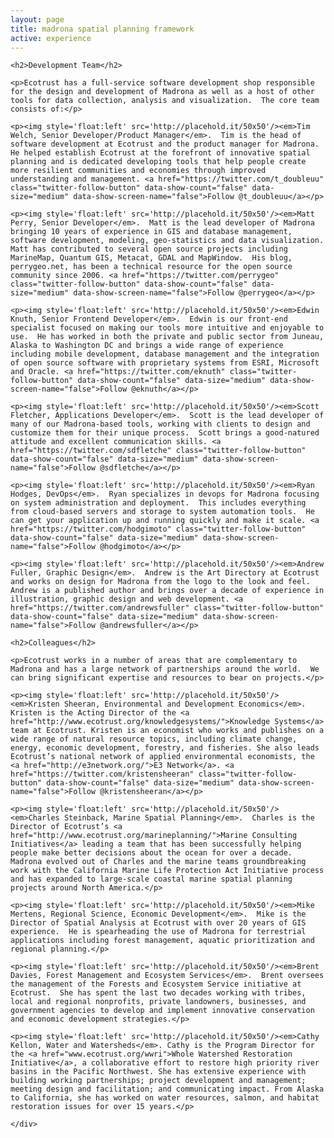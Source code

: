 ```yaml
---
layout: page
title: madrona spatial planning framework
active: experience
---
```


<div class="row">
    <div class="span8">

	<h2>Development Team</h2>            

	<p>Ecotrust has a full-service software development shop responsible for the design and development of Madrona as well as a host of other tools for data collection, analysis and visualization.  The core team consists of:</p>

	<p><img style='float:left' src='http://placehold.it/50x50'/><em>Tim Welch, Senior Developer/Product Manager</em>.  Tim is the head of software development at Ecotrust and the product manager for Madrona.  He helped establish Ecotrust at the forefront of innovative spatial planning and is dedicated developing tools that help people create more resilient communities and economies through improved understanding and management. <a href="https://twitter.com/t_doubleuu" class="twitter-follow-button" data-show-count="false" data-size="medium" data-show-screen-name="false">Follow @t_doubleuu</a></p>

	<p><img style='float:left' src='http://placehold.it/50x50'/><em>Matt Perry, Senior Developer</em>.  Matt is the lead developer of Madrona bringing 10 years of experience in GIS and database management, software development, modeling, geo-statistics and data visualization.  Matt has contributed to several open source projects including MarineMap, Quantum GIS, Metacat, GDAL and MapWindow.  His blog, perrygeo.net, has been a technical resource for the open source community since 2006. <a href="https://twitter.com/perrygeo" class="twitter-follow-button" data-show-count="false" data-size="medium" data-show-screen-name="false">Follow @perrygeo</a></p>

	<p><img style='float:left' src='http://placehold.it/50x50'/><em>Edwin Knuth, Senior Frontend Developer</em>.  Edwin is our front-end specialist focused on making our tools more intuitive and enjoyable to use.  He has worked in both the private and public sector from Juneau, Alaska to Washington DC and brings a wide range of experience including mobile development, database management and the integration of open source software with proprietary systems from ESRI, Microsoft and Oracle. <a href="https://twitter.com/eknuth" class="twitter-follow-button" data-show-count="false" data-size="medium" data-show-screen-name="false">Follow @eknuth</a></p>
	
	<p><img style='float:left' src='http://placehold.it/50x50'/><em>Scott Fletcher, Applications Developer</em>.  Scott is the lead developer of many of our Madrona-based tools, working with clients to design and customize them for their unique process.  Scott brings a good-natured attitude and excellent communication skills. <a href="https://twitter.com/sdfletche" class="twitter-follow-button" data-show-count="false" data-size="medium" data-show-screen-name="false">Follow @sdfletche</a></p>

	<p><img style='float:left' src='http://placehold.it/50x50'/><em>Ryan Hodges, DevOps</em>.  Ryan specializes in devops for Madrona focusing on system administration and deployment.  This includes everything from cloud-based servers and storage to system automation tools.  He can get your application up and running quickly and make it scale. <a href="https://twitter.com/hodgimoto" class="twitter-follow-button" data-show-count="false" data-size="medium" data-show-screen-name="false">Follow @hodgimoto</a></p>

	<p><img style='float:left' src='http://placehold.it/50x50'/><em>Andrew Fuller, Graphic Design</em>.  Andrew is the Art Directory at Ecotrust and works on design for Madrona from the logo to the look and feel.  Andrew is a published author and brings over a decade of experience in illustration, graphic design and web development. <a href="https://twitter.com/andrewsfuller" class="twitter-follow-button" data-show-count="false" data-size="medium" data-show-screen-name="false">Follow @andrewsfuller</a></p>

	<h2>Colleagues</h2>            

	<p>Ecotrust works in a number of areas that are complementary to Madrona and has a large network of partnerships around the world.  We can bring significant expertise and resources to bear on projects.</p>

	<p><img style='float:left' src='http://placehold.it/50x50'/><em>Kristen Sheeran, Environmental and Development Economics</em>. Kristen is the Acting Director of the <a href="http://www.ecotrust.org/knowledgesystems/">Knowledge Systems</a> team at Ecotrust. Kristen is an economist who works and publishes on a wide range of natural resource topics, including climate change, energy, economic development, forestry, and fisheries. She also leads Ecotrust’s national network of applied environmental economists, the <a href="http://e3network.org/">E3 Network</a>. <a href="https://twitter.com/kristensheeran" class="twitter-follow-button" data-show-count="false" data-size="medium" data-show-screen-name="false">Follow @kristensheeran</a></p>

	<p><img style='float:left' src='http://placehold.it/50x50'/><em>Charles Steinback, Marine Spatial Planning</em>.  Charles is the Director of Ecotrust’s <a href="http://www.ecotrust.org/marineplanning/">Marine Consulting Initiatives</a> leading a team that has been successfully helping people make better decisions about the ocean for over a decade.  Madrona evolved out of Charles and the marine teams groundbreaking work with the California Marine Life Protection Act Initiative process and has expanded to large-scale coastal marine spatial planning projects around North America.</p>

	<p><img style='float:left' src='http://placehold.it/50x50'/><em>Mike Mertens, Regional Science, Economic Development</em>.  Mike is the Director of Spatial Analysis at Ecotrust with over 20 years of GIS experience.  He is spearheading the use of Madrona for terrestrial applications including forest management, aquatic prioritization and regional planning.</p>

	<p><img style='float:left' src='http://placehold.it/50x50'/><em>Brent Davies, Forest Management and Ecosystem Services</em>.  Brent oversees the management of the Forests and Ecosystem Service initiative at Ecotrust.  She has spent the last two decades working with tribes, local and regional nonprofits, private landowners, businesses, and government agencies to develop and implement innovative conservation and economic development strategies.</p>

	<p><img style='float:left' src='http://placehold.it/50x50'/><em>Cathy Kellon, Water and Watersheds</em>. Cathy is the Program Director for the <a href="www.ecotrust.org/wwri">Whole Watershed Restoration Initiative</a>, a collaborative effort to restore high priority river basins in the Pacific Northwest. She has extensive experience with building working partnerships; project development and management; meeting design and facilitation; and communicating impact. From Alaska to California, she has worked on water resources, salmon, and habitat restoration issues for over 15 years.</p>

	</div>
</div>